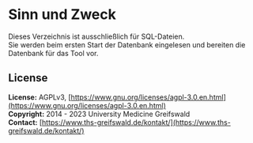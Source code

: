 # Sinn und Zweck #
Dieses Verzeichnis ist ausschließlich für SQL-Dateien.<br>
Sie werden beim ersten Start der Datenbank eingelesen und bereiten die Datenbank für das Tool vor.

## License #
**License:** AGPLv3, [https://www.gnu.org/licenses/agpl-3.0.en.html](https://www.gnu.org/licenses/agpl-3.0.en.html)<br>
**Copyright:** 2014 - 2023 University Medicine Greifswald<br>
**Contact:** [https://www.ths-greifswald.de/kontakt/](https://www.ths-greifswald.de/kontakt/)